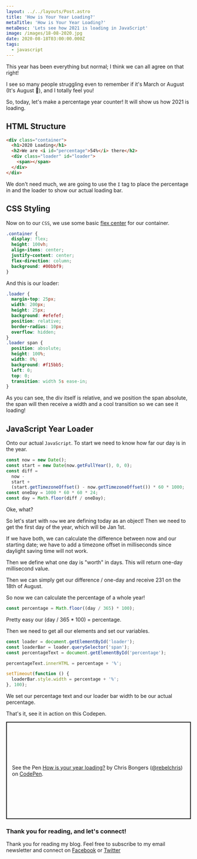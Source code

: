 ```yaml
---
layout: ../../layouts/Post.astro
title: 'How is Your Year Loading?'
metaTitle: 'How is Your Year Loading?'
metaDesc: 'Lets see how 2021 is loading in JavaScript'
image: /images/18-08-2020.jpg
date: 2020-08-18T03:00:00.000Z
tags:
  - javascript
---
```


This year has been everything but normal; I think we can all agree on that right!

I see so many people struggling even to remember if it's March or August (It's August 🤟), and I totally feel you!

So, today, let's make a percentage year counter!
It will show us how 2021 is loading.

## HTML Structure

```html
<div class="container">
  <h1>2020 Loading</h1>
  <h2>We are <i id="percentage">54%</i> there</h2>
  <div class="loader" id="loader">
    <span></span>
  </div>
</div>
```

We don't need much, we are going to use the `I` tag to place the percentage in and the loader to show our actual loading bar.

## CSS Styling

Now on to our `CSS`, we use some basic [flex center](https://daily-dev-tips.com/posts/css-flexbox-most-easy-center-vertical-and-horizontal/) for our container.

```css
.container {
  display: flex;
  height: 100vh;
  align-items: center;
  justify-content: center;
  flex-direction: column;
  background: #00bbf9;
}
```

And this is our loader:

```css
.loader {
  margin-top: 25px;
  width: 200px;
  height: 25px;
  background: #efefef;
  position: relative;
  border-radius: 10px;
  overflow: hidden;
}
.loader span {
  position: absolute;
  height: 100%;
  width: 0%;
  background: #f15bb5;
  left: 0;
  top: 0;
  transition: width 5s ease-in;
}
```

As you can see, the div itself is relative, and we position the span absolute, the span will then receive a width and a cool transition so we can see it loading!

## JavaScript Year Loader

Onto our actual `JavaScript`. To start we need to know how far our day is in the year.

```js
const now = new Date();
const start = new Date(now.getFullYear(), 0, 0);
const diff =
  now -
  start +
  (start.getTimezoneOffset() - now.getTimezoneOffset()) * 60 * 1000;
const oneDay = 1000 * 60 * 60 * 24;
const day = Math.floor(diff / oneDay);
```

Oke, what?

So let's start with `now` we are defining today as an object!
Then we need to get the first day of the year, which will be Jan 1st.

If we have both, we can calculate the difference between now and our starting date; we have to add a timezone offset in milliseconds since daylight saving time will not work.

Then we define what one day is "worth" in days. This will return one-day millisecond value.

Then we can simply get our difference / one-day and receive 231 on the 18th of August.

So now we can calculate the percentage of a whole year!

```js
const percentage = Math.floor((day / 365) * 100);
```

Pretty easy our (day / 365 \* 100) = percentage.

Then we need to get all our elements and set our variables.

```js
const loader = document.getElementById('loader');
const loaderBar = loader.querySelector('span');
const percentageText = document.getElementById('percentage');

percentageText.innerHTML = percentage + '%';

setTimeout(function () {
  loaderBar.style.width = percentage + '%';
}, 100);
```

We set our percentage text and our loader bar width to be our actual percentage.

That's it, see it in action on this Codepen.

<p class="codepen" data-height="265" data-theme-id="dark" data-default-tab="js,result" data-user="rebelchris" data-slug-hash="dyMXOeX" style="height: 265px; box-sizing: border-box; display: flex; align-items: center; justify-content: center; border: 2px solid; margin: 1em 0; padding: 1em;" data-pen-title="How is your year loading?">
  <span>See the Pen <a href="https://codepen.io/rebelchris/pen/dyMXOeX">
  How is your year loading?</a> by Chris Bongers (<a href="https://codepen.io/rebelchris">@rebelchris</a>)
  on <a href="https://codepen.io">CodePen</a>.</span>
</p>
<script async src="https://static.codepen.io/assets/embed/ei.js"></script>

### Thank you for reading, and let's connect!

Thank you for reading my blog. Feel free to subscribe to my email newsletter and connect on [Facebook](https://www.facebook.com/DailyDevTipsBlog) or [Twitter](https://twitter.com/DailyDevTips1)
